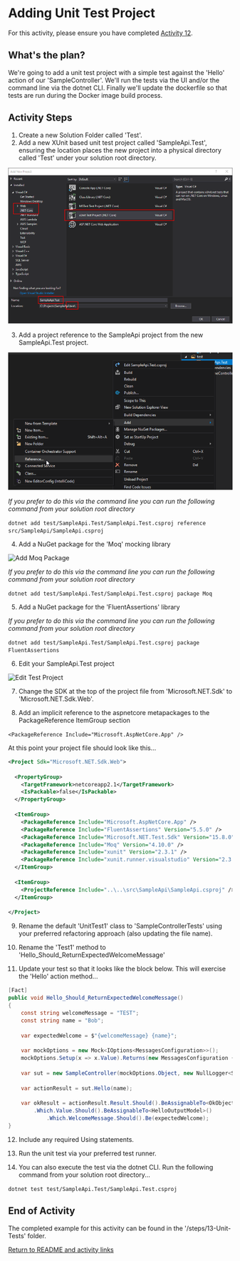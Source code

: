 
# Adding Unit Test Project

For this activity, please ensure you have completed [Activity 12](12-DockerCompose.md).

## What's the plan?

We're going to add a unit test project with a simple test against the 'Hello' action of our 'SampleController'. We'll run the tests via the UI and/or the command line via the dotnet CLI. Finally we'll update the dockerfile so that tests are run during the Docker image build process.

## Activity Steps

1. Create a new Solution Folder called 'Test'.
2. Add a new XUnit based unit test project called 'SampleApi.Test', ensuring the location places the new project into a physical directory called 'Test' under your solution root directory.
 
![Add Test Project](../images/3-AddTestProject.png "Add Test Project")

3. Add a project reference to the SampleApi project from the new SampleApi.Test project.

![Add Project Reference](../images/4-TestProjectReferenceViaUi.png "Add Project Reference")

*If you prefer to do this via the command line you can run the following command from your solution root directory*

```dotnet add test/SampleApi.Test/SampleApi.Test.csproj reference src/SampleApi/SampleApi.csproj```

4. Add a NuGet package for the 'Moq' mocking library

![Add Moq Package](../images/5-TestProjectMoq.png "Add Moq Package")

*If you prefer to do this via the command line you can run the following command from your solution root directory*

```dotnet add test/SampleApi.Test/SampleApi.Test.csproj package Moq```

5. Add a NuGet package for the 'FluentAssertions' library

*If you prefer to do this via the command line you can run the following command from your solution root directory*

```dotnet add test/SampleApi.Test/SampleApi.Test.csproj package FluentAssertions```

6. Edit your SampleApi.Test project
 
![Edit Test Project](../images/6-EditTestProject.png "Edit Test Project")

7. Change the SDK at the top of the project file from 'Microsoft.NET.Sdk' to 'Microsoft.NET.Sdk.Web'.

8. Add an implicit reference to the aspnetcore metapackages to the PackageReference ItemGroup section 

```<PackageReference Include="Microsoft.AspNetCore.App" />```

At this point your project file should look like this...

```xml
<Project Sdk="Microsoft.NET.Sdk.Web">

  <PropertyGroup>
    <TargetFramework>netcoreapp2.1</TargetFramework>
    <IsPackable>false</IsPackable>
  </PropertyGroup>

  <ItemGroup>
    <PackageReference Include="Microsoft.AspNetCore.App" />
    <PackageReference Include="FluentAssertions" Version="5.5.0" />
    <PackageReference Include="Microsoft.NET.Test.Sdk" Version="15.8.0" />
    <PackageReference Include="Moq" Version="4.10.0" />
    <PackageReference Include="xunit" Version="2.3.1" />
    <PackageReference Include="xunit.runner.visualstudio" Version="2.3.1" />
  </ItemGroup>

  <ItemGroup>
    <ProjectReference Include="..\..\src\SampleApi\SampleApi.csproj" />
  </ItemGroup>

</Project>
```

9. Rename the default 'UnitTest1' class to 'SampleControllerTests' using your preferred refactoring approach (also updating the file name).

10. Rename the 'Test1' method to 'Hello_Should_ReturnExpectedWelcomeMessage'

11. Update your test so that it looks like the block below. This will exercise the 'Hello' action method...

```csharp
[Fact]
public void Hello_Should_ReturnExpectedWelcomeMessage()
{
    const string welcomeMessage = "TEST";
    const string name = "Bob";

    var expectedWelcome = $"{welcomeMessage} {name}";

    var mockOptions = new Mock<IOptions<MessagesConfiguration>>();
    mockOptions.Setup(x => x.Value).Returns(new MessagesConfiguration { WelcomeMessage = welcomeMessage });

    var sut = new SampleController(mockOptions.Object, new NullLogger<SampleController>());

    var actionResult = sut.Hello(name);

    var okResult = actionResult.Result.Should().BeAssignableTo<OkObjectResult>()
        .Which.Value.Should().BeAssignableTo<HelloOutputModel>()
            .Which.WelcomeMessage.Should().Be(expectedWelcome);
}
```

12. Include any required Using statements.

13. Run the unit test via your preferred test runner.

14. You can also execute the test via the dotnet CLI. Run the following command from your solution root directory...

```dotnet test test/SampleApi.Test/SampleApi.Test.csproj```

## End of Activity

The completed example for this activity can be found in the '/steps/13-Unit-Tests' folder.

[Return to README and activity links](../README.md)